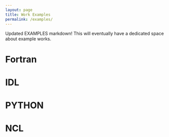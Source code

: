 ```yaml
---
layout: page
title: Work Examples
permalink: /examples/
---
```


Updated EXAMPLES markdown!  This will eventually have a dedicated
space about example works.

<h1>Fortran</h1>
<h1>IDL</h1>
<h1>PYTHON</h1>
<h1>NCL</h1>
